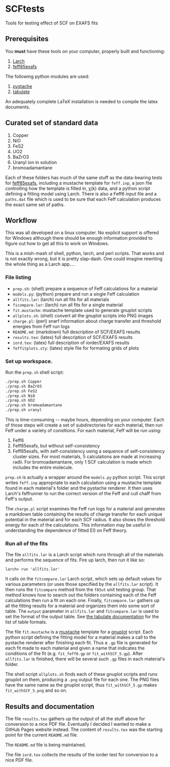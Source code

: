 SCFtests
========

Tools for testing effect of SCF on EXAFS fits

## Prerequisites

You **must** have these tools on your computer, properly built and functioning:

1. [Larch](https://github.com/xraypy/xraylarch)
2. [feff85exafs](https://github.com/xraypy/feff85exafs)

The following python modules are used:

1. [pystache](https://github.com/defunkt/pystache)
2. [tabulate](https://pypi.python.org/pypi/tabulate)

An adequately complete LaTeX installation is needed to compile the
latex documents.

## Curated set of standard data

1. Copper
2. NiO
3. FeS2
4. UO2
5. BaZrO3
6. Uranyl ion in solution
7. bromoadamantane

Each of these folders has much of the same stuff as the data-bearing
tests for [feff85exafs](https://github.com/xraypy/feff85exafs),
including a mustache template for `feff.inp`, a json file controlling
how the template is filled in, &chi;(k) data, and a python script
defining a fitting model using Larch.  There is also a Feff6 input
file and a `paths.dat` file which is used to be sure that each Feff
calculation produces the exact same set of paths.

## Workflow

This was all developed on a linux computer.  No explicit support is
offered for Windows although there should be enough information
provided to figure out how to get all this to work on Windows.

This is a mish-mash of shell, python, larch, and perl scripts.  That
works and is not exactly wrong, but it is pretty slap-dash.  One could
imagine rewriting the whole thing as a Larch app....

### File listing

* `prep.sh`: (shell) prepare a sequence of Feff calculations for a material
* `models.py`: (python) prepare and run a single Feff calculation
* `allfits.lar`: (larch) run all fits for all materials
* `ficompare.lar`: (larch) run all fits for a single material
* `fit.mustache`: mustache template used to generate gnuplot scripts
* `allplots.sh`: (shell) convert all the gnuplot scripts into PNG images
* `charge.pl`: (perl) snarf information about charge transfer and threshold energies from Feff run logs
* `README.md`: (markdown) full description of SCF/EXAFS results
* `results.tex`: (latex) full description of SCF/EXAFS results
* `iord.tex`: (latex) full description of iorder/EXAFS results
* `feffitplots.sty`: (latex) style file for formating grids of plots

### Set up workspace.

Run the `prep.sh` shell script:

```bash
./prep.sh Copper
./prep.sh BaZrO3
./prep.sh FeS2
./prep.sh NiO
./prep.sh UO2
./prep.sh bromoadamantane
./prep.sh uranyl
```

This is time-consuming -- maybe hours, depending on your computer.
Each of those steps will create a set of subdirectories for each
material, then run Feff under a variety of conidtions.  For each
material, Feff will be run using:

1. Feff6
2. Feff85exafs, but without self-consistency
3. Feff85exafs, with self-consistency using a sequence of
   self-consistency cluster sizes.  For most materials, 5 calculations
   are made at increasing radii.  For bromoadamantane, only 1 SCF
   calculation is made which includes the entire molecule.

`prep.sh` is actually a wrapper around the `models.py` python script.
This script writes `feff.inp` appropriate to each calculation using a
mustache template found in each material's folder and the pystache
renderer.  It then uses Larch's feffrunner to run the correct version
of the Feff and cull chaff from Feff's output.

The `charge.pl` script examines the Feff run logs for a material and
generates a markdown table containing the results of charge transfer
for each unique potential in the material and for each SCF radius.  It
also shows the threshold energy for each of the calculations.  This
information may be useful in understanding the dependence of fitted E0
on Feff theory.


### Run all of the fits

The file `allfits.lar` is a Larch script which runs through all of the
materials and performs the sequence of fits.  Fire up larch, then run
it like so:

	larch> run 'allfits.lar'

It calls on the `fitcompare.lar` Larch script, which sets up default
values for various parameters (or uses those specified by the
`allfits.lar` script).  It then runs the `fitcompare` method from the
`f85ut` unit testing group.  That method knows how to search out the
folders containing each of the Feff calculations then run a fit on
each one.  Finally, `fitcompare.lar` gathers up all the fitting
results for a material and organizes them into some sort of table.
The `output` parameter in `allfits.lar` and `fitcompare.lar` is used
to set the format of the output table.  See
[the tabulate documentation](https://pypi.python.org/pypi/tabulate#table-format)
for the list of table formats.

The file `fit.mustache` is a [mustache](https://mustache.github.io/)
template for a [gnuplot](http://gnuplot.info) script.  Each python
script defining the fitting model for a material makes a call to the
pystache renderer after finishing each fit.  Thus a `.gp` file is
generated for each fit made to each material and given a name that
indicates the conditions of the fit (e.g. `fit_feff6.gp` or
`fit_withSCF_5.gp`).  After `allfits.lar` is finished, there will be
several such `.gp` files in each material's folder.

The shell script `allplots.sh` finds each of these gnuplot scripts and
runs gnuplot on them, producing a `.png` output file for each one.
The PNG files have the same name as the gnuplot script, thus
`fit_withSCF_5.gp` makes `fit_withSCF_5.png` and so on.



## Results and documentation

The file `results.tex` gathers up the output of all the stuff above
for conversion to a nice PDF file.  Eventually I decided I wanted to
make a GitHub Pages website instead.  The content of `results.tex` was
the starting point for the current `README.md` file.

The `README.md` file is being maintained.

The file `iord.tex` collects the results of the iorder test for
conversion to a nice PDF file.
